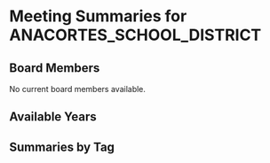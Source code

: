 # Meeting Summaries for ANACORTES_SCHOOL_DISTRICT

## Board Members

No current board members available.

## Available Years

## Summaries by Tag
